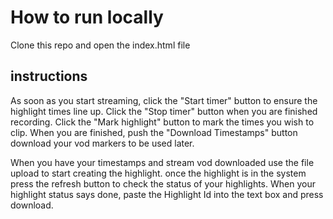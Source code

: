# How to run locally
Clone this repo and open the index.html file

## instructions
As soon as you start streaming, click the "Start timer" button
to ensure the highlight times line up.
Click the "Stop timer" button when you are finished recording.
Click the "Mark highlight" button to mark the times you wish to
clip.
When you are finished, push the "Download Timestamps" button
download your vod markers to be used later.

When you have your timestamps and stream vod downloaded use the file upload to start creating the highlight.
once the highlight is in the system press the refresh button to check the status of your highlights.
When your highlight status says done, paste the Highlight Id into the text box and press download.

